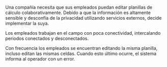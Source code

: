 Una compañía necesita que sus empleados puedan editar planillas de cálculo colaborativamente. Debido a que la información es altamente sensible y desconfía de la privacidad utilizando servicios externos, decide implementar la suya.

Los empleados trabajan en el campo con poca conectividad, intercalando periodos conectados y desconectados.

Con frecuencia los empleados se encuentran editando la misma planilla, incluso editan las mismas celdas. Cuando esto último ocurre, el sistema informa al operador con un error.
